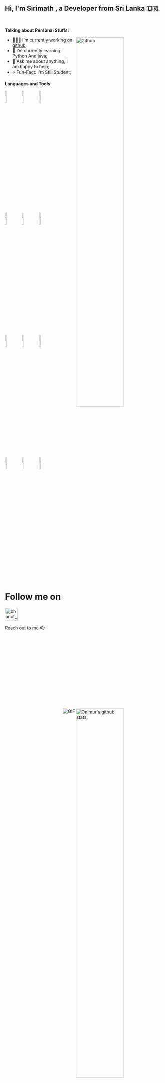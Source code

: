 <!-- Your title -->
## Hi, I'm Sirimath , a Developer from Sri Lanka 🇱🇰.

<!-- Your badges
You can use the website to generate badges: https://shields.io/
-->



&nbsp;

<!-- Talking about you -->
**Talking about Personal Stuffs:**

<!-- Any image aligned to the right. Beware the width -->
<img width="55%" align="right" alt="Github" src="https://raw.githubusercontent.com/onimur/.github/master/.resources/git-header.svg" />

- 👨🏽‍💻 I’m currently working on [github](https://github.com/sirimathxd);
- 🌱 I’m currently learning Python And java; 
- 💬 Ask me about anything, I am happy to help;
- ⚡️ Fun-Fact: I'm Still Student;

**Languages and Tools:** 

<!-- Your github readme stats
You can use this api: https://github.com/anuraghazra/github-readme-stats
-->
<p>
  <a href="https://github.com/Savinda12/handle-path-oz">
    <img width="55%" align="right" alt="Onimur's github stats" src="https://github-readme-stats.vercel.app/api?username=Savinda12&show_icons=true&hide_border=true" />
  </a>
  
  <!-- Your languages and tools. Be careful with the alignment. 
  You can use this sites to get logos: https://www.vectorlogo.zone or https://simpleicons.org/
  -->
  <code><img width="10%" src="https://www.vectorlogo.zone/logos/java/java-ar21.svg"></code>
  <code><img width="10%" src="https://www.vectorlogo.zone/logos/kotlinlang/kotlinlang-ar21.svg"></code>
  <code><img width="10%" src="https://www.vectorlogo.zone/logos/android/android-ar21.svg"></code>
  <br />
  <code><img width="10%" src="https://www.vectorlogo.zone/logos/gradle/gradle-ar21.svg"></code>
  <code><img width="10%" src="https://www.vectorlogo.zone/logos/circleci/circleci-ar21.svg"></code>
  <code><img width="10%" src="https://www.vectorlogo.zone/logos/json/json-ar21.svg"></code>
  <br />
  <code><img width="10%" src="https://www.vectorlogo.zone/logos/mysql/mysql-ar21.svg"></code>
  <code><img width="10%" src="https://www.vectorlogo.zone/logos/sqlite/sqlite-ar21.svg"></code>
  <code><img width="10%" src="https://www.vectorlogo.zone/logos/firebase/firebase-ar21.svg"></code>
  <br />
  <code><img width="10%" src="https://www.vectorlogo.zone/logos/git-scm/git-scm-ar21.svg"></code>
  <code><img width="10%" src="https://www.vectorlogo.zone/logos/yaml/yaml-ar21.svg"></code>
  <code><img width="10%" src="https://www.vectorlogo.zone/logos/gnu_bash/gnu_bash-ar21.svg"></code>
</p>

<img align="right" alt="GIF" src="https://i.pinimg.com/originals/e4/26/70/e426702edf874b181aced1e2fa5c6cde.gif" />



# Follow me on

<p align="left">
<a href="https://t.me/IM_XD" target="blank"><img align="center" src="https://upload-icon.s3.us-east-2.amazonaws.com/uploads/icons/png/1766858341556105723-512.png" alt="bhanot_kushal" height="40" width="40" /></a> &nbsp;&nbsp;



Reach out to me 👓

|  <img src="https://telegra.ph/file/8d42df9f3324809af495d.jpg" width="150px" height="150px" /></a> |
|:---------------------------------------------------------------------------------------------------------------------------------------: |
|       **[Sirimath]**                                                                                |
|
📊 **Weekly development breakdown**
<!--START_SECTION:waka-->
```text
Javascript  4 hrs 32 mins       █████████░░░░░░░░░░░░░░░░   35.69 
Python      2 hrs 50 mins       █████░░░░░░░░░░░░░░░░░░░░   22.32 
Html        1 hr 10 mins        ██░░░░░░░░░░░░░░░░░░░░░░░   9.17 
Dart        1 hr 5 mins         ██░░░░░░░░░░░░░░░░░░░░░░░   8.61 


